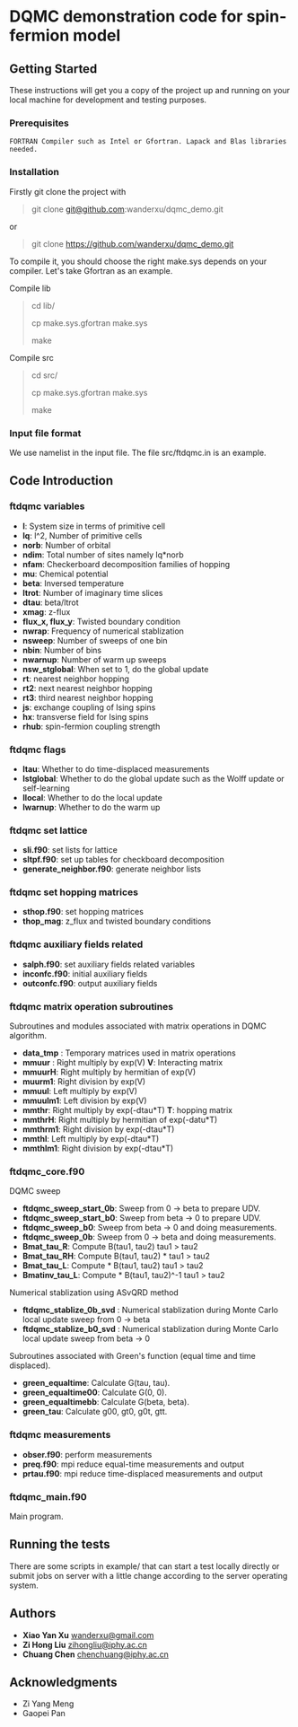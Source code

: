 # DQMC demonstration code for spin-fermion model

## Getting Started

These instructions will get you a copy of the project up and running on your local machine for development and testing purposes. 

### Prerequisites

```
FORTRAN Compiler such as Intel or Gfortran. Lapack and Blas libraries needed.
```

### Installation

Firstly git clone the project with


> git clone git@github.com:wanderxu/dqmc_demo.git

or

> git clone https://github.com/wanderxu/dqmc_demo.git

To compile it, you should choose the right make.sys depends on your compiler. Let's take Gfortran as an example.

Compile lib


> cd lib/
>
> cp make.sys.gfortran make.sys
>
>  make

Compile src

> cd src/
>
> cp make.sys.gfortran make.sys
>
>  make

### Input file format

We use namelist in the input file. The file src/ftdqmc.in is an example.

## Code Introduction

### ftdqmc variables

- **l**: System size in terms of primitive cell
- **lq**: l^2, Number of primitive cells
- **norb**: Number of orbital
- **ndim**: Total number of sites namely lq*norb
- **nfam**: Checkerboard decomposition families of hopping
- **mu**: Chemical potential
- **beta**: Inversed temperature
- **ltrot**: Number of imaginary time slices
- **dtau**:  beta/ltrot
- **xmag**: z-flux
- **flux_x, flux_y**: Twisted boundary condition
- **nwrap**: Frequency of numerical stablization
- **nsweep**: Number of sweeps of one bin
- **nbin**: Number of bins
- **nwarnup**: Number of warm up sweeps
- **nsw_stglobal**: When set to  1, do the global update
- **rt**: nearest neighbor hopping
- **rt2**: next nearest neighbor hopping
- **rt3**: third nearest neighbor hopping
- **js**: exchange coupling of Ising spins
- **hx**: transverse field for Ising spins
- **rhub**: spin-fermion coupling strength

### ftdqmc flags

- **ltau**: Whether to do time-displaced measurements
- **lstglobal**: Whether to do the global update such as the Wolff update or self-learning
- **llocal**: Whether to do the local update
- **lwarnup**: Whether to do the warm up

### ftdqmc set lattice

- **sli.f90**: set lists for lattice
- **sltpf.f90**: set up tables for checkboard decomposition
- **generate_neighbor.f90**: generate neighbor lists

### ftdqmc set hopping matrices

- **sthop.f90**: set hopping matrices
- **thop_mag**: z_flux and twisted boundary conditions

### ftdqmc auxiliary fields related

- **salph.f90**: set auxiliary fields related variables
- **inconfc.f90**: initial auxiliary fields
- **outconfc.f90**: output auxiliary fields

### ftdqmc matrix operation subroutines

Subroutines and modules associated with matrix operations in DQMC algorithm.

- **data_tmp** :  Temporary matrices used in matrix operations
- **mmuur** : Right multiply by exp(V) **V**: Interacting matrix
- **mmuurH**: Right multiply by hermitian of exp(V)
- **muurm1**: Right division by exp(V)
- **mmuul**:  Left multiply by exp(V)
- **mmuulm1**:  Left division by exp(V)
- **mmthr**: Right multiply by exp(-dtau*T) **T**: hopping matrix
- **mmthrH**: Right multiply by hermitian of exp(-datu*T)
- **mmthrm1**: Right division by exp(-dtau*T)
- **mmthl**: Left  multiply by exp(-dtau*T)
- **mmthlm1**: Right division by exp(-dtau*T)

### ftdqmc_core.f90
DQMC sweep

- **ftdqmc_sweep_start_0b**: Sweep from 0 -> beta to prepare UDV.
- **ftdqmc_sweep_start_b0**: Sweep from beta -> 0 to prepare UDV.
- **ftdqmc_sweep_b0**: Sweep from beta -> 0 and doing measurements.
- **ftdqmc_sweep_0b**: Sweep from 0 -> beta and doing measurements.
- **Bmat_tau_R**:  Compute B(tau1, tau2) tau1 > tau2
- **Bmat_tau_RH**: Compute B(tau1, tau2) * tau1 > tau2
- **Bmat_tau_L**: Compute * B(tau1, tau2) tau1 > tau2
- **Bmatinv_tau_L**: Compute * B(tau1, tau2)^-1 tau1 > tau2

Numerical stablization using ASvQRD method

- **ftdqmc_stablize_0b_svd** : Numerical stablization during Monte Carlo local update sweep from 0 -> beta
- **ftdqmc_stablize_b0_svd** : Numerical stablization during Monte Carlo local update sweep from beta -> 0

Subroutines associated with Green's function (equal time and time displaced).

- **green_equaltime**: Calculate G(tau, tau).
- **green_equaltime00**: Calculate G(0, 0).
- **green_equaltimebb**: Calculate G(beta, beta).
- **green_tau**: Calculate g00, gt0, g0t, gtt.

### ftdqmc measurements

- **obser.f90**: perform measurements
- **preq.f90**: mpi reduce equal-time measurements and output
- **prtau.f90**: mpi reduce time-displaced measurements and output

### ftdqmc_main.f90
Main program.



## Running the tests

There are some scripts in example/ that can start a test locally directly or submit jobs on server with a little change according to the server operating system.



## Authors

* **Xiao Yan Xu**   [wanderxu@gmail.com](mailto:wanderxu@gmail.com)
* **Zi Hong Liu**   [zihongliu@iphy.ac.cn](mailto:zihongliu@iphy.ac.cn)
* **Chuang Chen**   [chenchuang@iphy.ac.cn](mailto:chenchuang@iphy.ac.cn)


## Acknowledgments

* Zi Yang Meng
* Gaopei Pan
